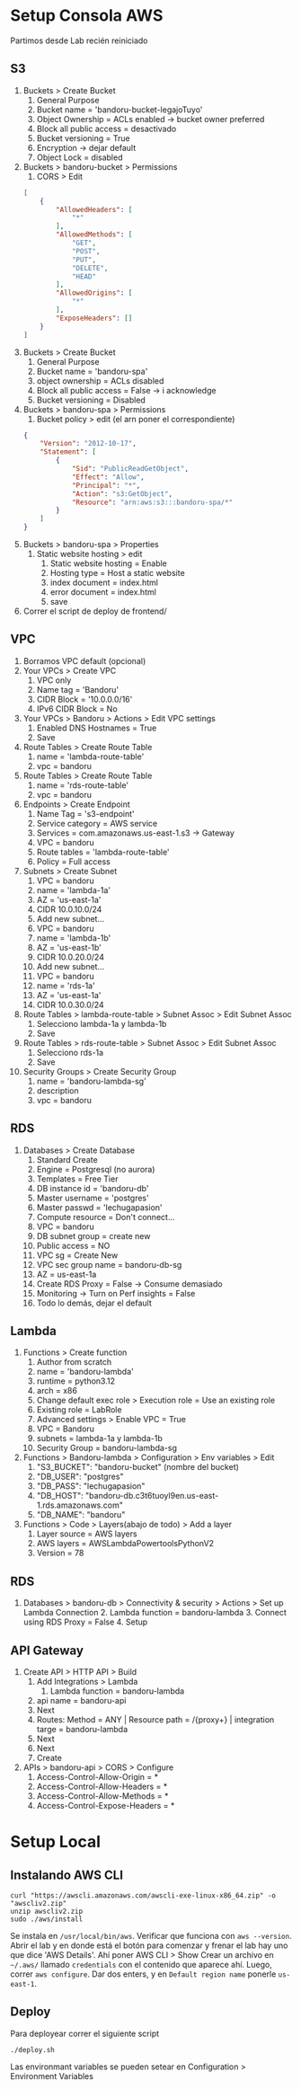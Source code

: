 # Setup Consola AWS
Partimos desde Lab recién reiniciado
## S3
1. Buckets > Create Bucket
    1. General Purpose
    1. Bucket name = 'bandoru-bucket-legajoTuyo'
    1. Object Ownership = ACLs enabled -> bucket owner preferred
    1. Block all public access = desactivado
    1. Bucket versioning = True
    1. Encryption -> dejar default
    1. Object Lock = disabled
1. Buckets > bandoru-bucket > Permissions
    1. CORS > Edit
    ```json
    [
        {
            "AllowedHeaders": [
                "*"
            ],
            "AllowedMethods": [
                "GET",
                "POST",
                "PUT",
                "DELETE",
                "HEAD"
            ],
            "AllowedOrigins": [
                "*"
            ],
            "ExposeHeaders": []
        }
    ]
    ```
1. Buckets > Create Bucket
    1. General Purpose
    1. Bucket name = 'bandoru-spa'
    1. object ownership = ACLs disabled
    1. Block all public access = False -> i acknowledge
    1. Bucket versioning = Disabled
1. Buckets > bandoru-spa > Permissions
    1. Bucket policy > edit (el arn poner el correspondiente)
    ```json
    {
        "Version": "2012-10-17",
        "Statement": [
            {
                "Sid": "PublicReadGetObject",
                "Effect": "Allow",
                "Principal": "*",
                "Action": "s3:GetObject",
                "Resource": "arn:aws:s3:::bandoru-spa/*"
            }
        ]
    }
    ```
1. Buckets > bandoru-spa > Properties
    1. Static website hosting > edit
       1. Static website hosting = Enable
       1. Hosting type = Host a static website
       1. index document = index.html
       1. error document = index.html
       1. save
1. Correr el script de deploy de frontend/
## VPC
1. Borramos VPC default (opcional)
1. Your VPCs > Create VPC
    1. VPC only
    1. Name tag = 'Bandoru'
    1. CIDR Block = '10.0.0.0/16'
    1. IPv6 CIDR Block = No
1. Your VPCs > Bandoru > Actions > Edit VPC settings
    1. Enabled DNS Hostnames = True
    1. Save
1. Route Tables > Create Route Table
    1. name = 'lambda-route-table'
    1. vpc = bandoru
1. Route Tables > Create Route Table
    1. name = 'rds-route-table'
    1. vpc = bandoru
1. Endpoints > Create Endpoint
   1. Name Tag =  's3-endpoint'
   2. Service category = AWS service
   3. Services = com.amazonaws.us-east-1.s3 -> Gateway
   4. VPC = bandoru
   5. Route tables = 'lambda-route-table'
   6. Policy = Full access
1. Subnets > Create Subnet
    1. VPC = bandoru
    1. name = 'lambda-1a'
    1. AZ = 'us-east-1a'
    1. CIDR 10.0.10.0/24
    1. Add new subnet...
    1. VPC = bandoru
    1. name = 'lambda-1b'
    1. AZ = 'us-east-1b'
    1. CIDR 10.0.20.0/24
    1. Add new subnet...
    1. VPC = bandoru
    1. name = 'rds-1a'
    1. AZ = 'us-east-1a'
    1. CIDR 10.0.30.0/24
1. Route Tables > lambda-route-table > Subnet Assoc > Edit Subnet Assoc
    1. Selecciono lambda-1a y lambda-1b
    1. Save
1. Route Tables > rds-route-table > Subnet Assoc > Edit Subnet Assoc
    1. Selecciono rds-1a
    1. Save
1. Security Groups > Create Security Group
    1. name = 'bandoru-lambda-sg'
    1. description
    1. vpc = bandoru

## RDS
1. Databases > Create Database
    1. Standard Create
    1. Engine = Postgresql (no aurora)
    1. Templates = Free Tier
    1. DB instance id = 'bandoru-db'
    1. Master username = 'postgres'
    1. Master passwd = 'lechugapasion'
    1. Compute resource = Don't connect...
    1. VPC = bandoru
    1. DB subnet group = create new
    1. Public access = NO
    1. VPC sg = Create New
    1. VPC sec group name = bandoru-db-sg
    1. AZ = us-east-1a
    1. Create RDS Proxy = False -> Consume demasiado
    1. Monitoring -> Turn on Perf insights = False
    1. Todo lo demás, dejar el default
## Lambda
1. Functions > Create function
    1. Author from scratch
    1. name = 'bandoru-lambda'
    1. runtime = python3.12
    1. arch = x86
    1. Change default exec role > Execution role = Use an existing role
    1. Existing role = LabRole
    1. Advanced settings > Enable VPC = True
    1. VPC = Bandoru
    1. subnets = lambda-1a y lambda-1b
    1. Security Group = bandoru-lambda-sg
2. Functions > Bandoru-lambda > Configuration > Env variables > Edit
    1. "S3_BUCKET": "bandoru-bucket" (nombre del bucket)
    1. "DB_USER": "postgres"
    1. "DB_PASS": "lechugapasion"
    1. "DB_HOST": "bandoru-db.c3t6tuoyl9en.us-east-1.rds.amazonaws.com"
    1. "DB_NAME": "bandoru"
3. Functions > Code > Layers(abajo de todo) > Add a layer
    1. Layer source = AWS layers
    1. AWS layers = AWSLambdaPowertoolsPythonV2
    1. Version = 78
## RDS
1. Databases > bandoru-db > Connectivity & security > Actions > Set up Lambda Connection
   2. Lambda function = bandoru-lambda
   3. Connect using RDS Proxy = False 
   4. Setup
## API Gateway
1. Create API > HTTP API > Build
    1. Add Integrations > Lambda
        1. Lambda function = bandoru-lambda
    1. api name = bandoru-api
    1. Next
    1. Routes: Method = ANY | Resource path = /{proxy+} | integration targe = bandoru-lambda
    1. Next
    1. Next
    1. Create
1. APIs > bandoru-api > CORS > Configure
    1. Access-Control-Allow-Origin = *
    1. Access-Control-Allow-Headers = *
    1. Access-Control-Allow-Methods = *
    4. Access-Control-Expose-Headers = *


# Setup Local
## Instalando AWS CLI
```shell
curl "https://awscli.amazonaws.com/awscli-exe-linux-x86_64.zip" -o "awscliv2.zip"
unzip awscliv2.zip
sudo ./aws/install
```
Se instala en `/usr/local/bin/aws`. Verificar que funciona con `aws --version`.
Abrir el lab y en donde está el botón para comenzar y frenar el lab hay uno que dice 'AWS Details'. Ahí poner AWS CLI > Show
Crear un archivo en `~/.aws/` llamado `credentials` con el contenido que aparece ahí.
Luego, correr `aws configure`. Dar dos enters, y en `Default region name` ponerle `us-east-1`.
## Deploy
Para deployear correr el siguiente script
```shell
./deploy.sh
```
Las environmant variables se pueden setear en Configuration > Environment Variables
